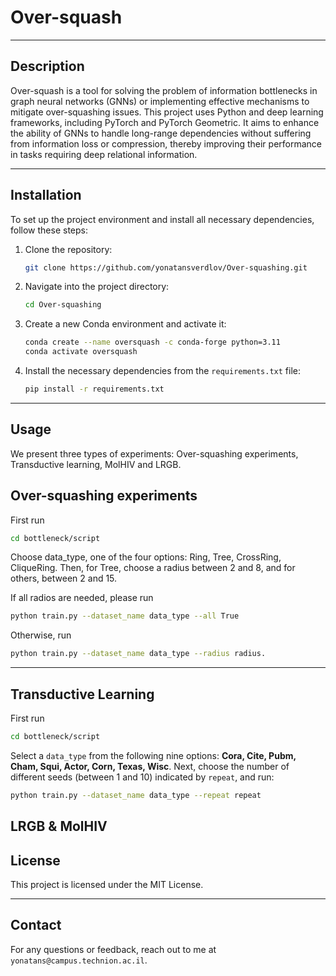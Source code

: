 
# Over-squash

---

## Description

Over-squash is a tool for solving the problem of information bottlenecks in graph neural networks (GNNs) or implementing effective mechanisms to mitigate over-squashing issues. This project uses Python and deep learning frameworks, including PyTorch and PyTorch Geometric. It aims to enhance the ability of GNNs to handle long-range dependencies without suffering from information loss or compression, thereby improving their performance in tasks requiring deep relational information.

---

## Installation

To set up the project environment and install all necessary dependencies, follow these steps:

1. Clone the repository:
   ```bash
   git clone https://github.com/yonatansverdlov/Over-squashing.git
   ```

2. Navigate into the project directory:
   ```bash
   cd Over-squashing
   ```

3. Create a new Conda environment and activate it:
   ```bash
   conda create --name oversquash -c conda-forge python=3.11
   conda activate oversquash
   ```

4. Install the necessary dependencies from the `requirements.txt` file:
   ```bash
   pip install -r requirements.txt
   ```
---

## Usage

We present three types of experiments: Over-squashing experiments, Transductive learning, MolHIV and LRGB.
   
## Over-squashing experiments
First run
   ```bash
   cd bottleneck/script
   ```
Choose data_type, one of the four options: Ring, Tree, CrossRing, CliqueRing. 
Then, for Tree, choose a radius between 2 and 8, and for others, between 2 and 15.

If all radios are needed, please run
   ```bash
   python train.py --dataset_name data_type --all True
   ```
Otherwise, run
   ```bash
   python train.py --dataset_name data_type --radius radius.
   ```
---
## Transductive Learning
First run
   ```bash
   cd bottleneck/script
   ```
Select a `data_type` from the following nine options: **Cora, Cite, Pubm, Cham, Squi, Actor, Corn, Texas, Wisc**.
Next, choose the number of different seeds (between 1 and 10) indicated by `repeat`, and run:
   ```bash
   python train.py --dataset_name data_type --repeat repeat
   ```
## LRGB & MolHIV
## License

This project is licensed under the MIT License.

---

## Contact

For any questions or feedback, reach out to me at `yonatans@campus.technion.ac.il`.
